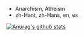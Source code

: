 - Anarchism, Atheism
- zh-Hant, zh-Hans, en, es

[![Anurag's github stats](https://github-readme-stats.vercel.app/api?username=phlinhng&hide_title=true&show_icons=true)](https://github.com/anuraghazra/github-readme-stats)
